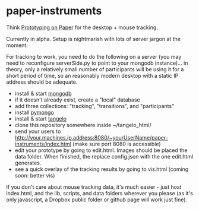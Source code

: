 paper-instruments
=================

Think [Prototyping on Paper](https://popapp.in/) for the desktop + mouse tracking.

Currently in alpha. Setup is nightmarish with lots of server jargon at the moment:

For tracking to work, you need to do the following on a server (you may need to reconfigure serverSide.py to point to your mongodb instance)... in theory, only a relatively small number of participants will be using it for a short period of time, so an reasonably modern desktop with a static IP address should be adequate.
- install & start [mongodb](http://www.mongodb.org/)
- if it doesn't already exist, create a "local" database
- add three collections: "tracking", "transitions", and "participants"
- install [pymongo](http://api.mongodb.org/python/current/)
- install & start [tangelo](http://tangelo.kitware.com/)
- clone this repository somewhere inside ~/tangelo_html/
- send your users to http://your.machines.ip.address:8080/~yourUserName/paper-instruments/index.html (make sure port 8080 is accessible)
- edit your prototype by going to edit.html. Images should be placed the data folder. When finished, the replace config.json with the one edit.html generates.
- see a quick overlay of the tracking results by going to vis.html (coming soon: better vis)

If you don't care about mouse tracking data, it's much easier - just host index.html, and the lib, scripts, and data folders wherever you please (as it's only javascript, a Dropbox public folder or github page will work just fine).